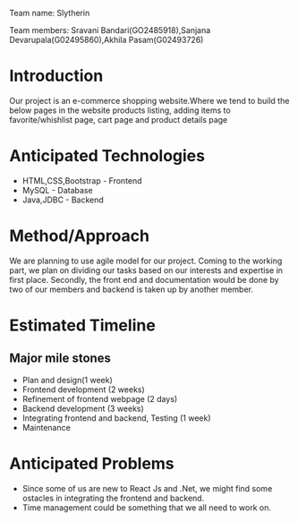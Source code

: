 Team name: Slytherin

Team members: Sravani Bandari(GO2485918),Sanjana Devarupala(G02495860),Akhila Pasam(G02493726)

# Introduction

Our project is an e-commerce shopping website.Where we tend to build the below pages in the website products listing, adding items to favorite/whishlist page, cart page and product details page

# Anticipated Technologies

- HTML,CSS,Bootstrap - Frontend 
- MySQL - Database 
- Java,JDBC - Backend

# Method/Approach
We are planning to use agile model for our project.
Coming to the working part, we plan on dividing our tasks based on our interests and expertise in first place.
Secondly, the front end and documentation would be done by two of our members and backend is taken up by another member.


# Estimated Timeline
 ## Major mile stones
- Plan and design(1 week)
- Frontend development (2 weeks)
- Refinement of frontend webpage (2 days)
- Backend development (3 weeks)
- Integrating frontend and backend, Testing (1 week)
- Maintenance


# Anticipated Problems

- Since some of us are new to React Js and .Net, we might find some ostacles in integrating the frontend and backend.
- Time management could be something that we all need to work on.
 

